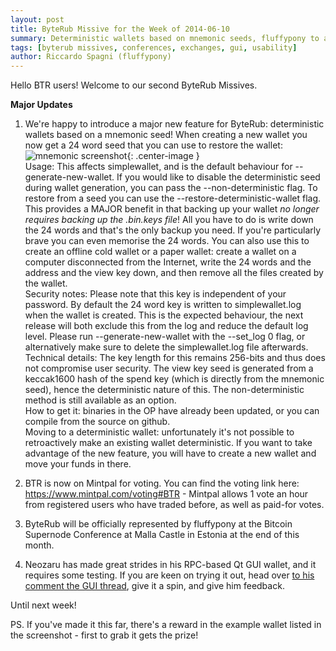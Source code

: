 ```yaml
---
layout: post
title: ByteRub Missive for the Week of 2014-06-10
summary: Deterministic wallets based on mnemonic seeds, fluffypony to attend the Bitcoin Supernode Conference
tags: [byterub missives, conferences, exchanges, gui, usability]
author: Riccardo Spagni (fluffypony)
---
```


Hello BTR users! Welcome to our second ByteRub Missives.

**Major Updates**

1. We're happy to introduce a major new feature for ByteRub: deterministic wallets based on a mnemonic seed! When creating a new wallet you now get a 24 word seed that you can use to restore the wallet:  
![mnemonic screenshot](http://i.imgur.com/Qk90Rp2.png){: .center-image }  
  Usage: This affects simplewallet, and is the default behaviour for --generate-new-wallet. If you would like to disable the deterministic seed during wallet generation, you can pass the --non-deterministic flag. To restore from a seed you can use the --restore-deterministic-wallet flag.  
  This provides a MAJOR benefit in that backing up your wallet *no longer requires backing up the .bin.keys file*! All you have to do is write down the 24 words and that's the only backup you need. If you're particularly brave you can even memorise the 24 words. You can also use this to create an offline cold wallet or a paper wallet: create a wallet on a computer disconnected from the Internet, write the 24 words and the address and the view key down, and then remove all the files created by the wallet.  
  Security notes: Please note that this key is independent of your password. By default the 24 word key is written to simplewallet.log when the wallet is created. This is the expected behaviour, the next release will both exclude this from the log and reduce the default log level. Please run --generate-new-wallet with the --set_log 0 flag, or alternatively make sure to delete the simplewallet.log file afterwards.  
  Technical details: The key length for this remains 256-bits and thus does not compromise user security. The view key seed is generated from a keccak1600 hash of the spend key (which is directly from the mnemonic seed), hence the deterministic nature of this. The non-deterministic method is still available as an option.  
  How to get it: binaries in the OP have already been updated, or you can compile from the source on github.  
  Moving to a deterministic wallet: unfortunately it's not possible to retroactively make an existing wallet deterministic. If you want to take advantage of the new feature, you will have to create a new wallet and move your funds in there.

2. BTR is now on Mintpal for voting. You can find the voting link here: https://www.mintpal.com/voting#BTR - Mintpal allows 1 vote an hour from registered users who have traded before, as well as paid-for votes.

3. ByteRub will be officially represented by fluffypony at the Bitcoin Supernode Conference at Malla Castle in Estonia at the end of this month.

4. Neozaru has made great strides in his RPC-based Qt GUI wallet, and it requires some testing. If you are keen on trying it out, head over [to his comment the GUI thread](https://bitcointalk.org/index.php?topic=589561.msg7240186#msg7240186), give it a spin, and give him feedback.


Until next week!

PS. If you've made it this far, there's a reward in the example wallet listed in the screenshot - first to grab it gets the prize!